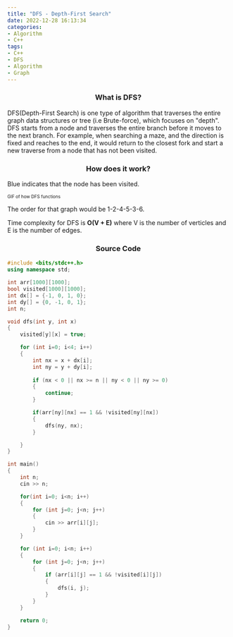 ```yaml
---
title: "DFS - Depth-First Search"
date: 2022-12-28 16:13:34
categories:
- Algorithm
- C++
tags:
- C++
- DFS
- Algorithm
- Graph
---
```


### <center>What is DFS?</center>
DFS(Depth-First Search) is one type of algorithm that traverses the entire graph data structures or tree (i.e Brute-force), which focuses on "depth". DFS starts from a node and traverses the entire branch before it moves to the next branch. For example, when searching a maze, and the direction is fixed and reaches to the end, it would return to the closest fork and start a new traverse from a node that has not been visited.
    
### <center>How does it work?</center>
Blue indicates that the node has been visited.
<!-- <img src="https://media.discordapp.net/attachments/1057833095505645569/1058068016182611988/Presentation.gif"> -->
<font size="1">GIF of how DFS functions</font>

The order for that graph would be 1-2-4-5-3-6.

Time complexity for DFS is **O(V + E)** where V is the number of verticles and E is the number of edges.

### <center>Source Code</center>

```cpp
#include <bits/stdc++.h>
using namespace std;

int arr[1000][1000];
bool visited[1000][1000];
int dx[] = {-1, 0, 1, 0};
int dy[] = {0, -1, 0, 1};
int n;

void dfs(int y, int x)
{
    visited[y][x] = true;

    for (int i=0; i<4; i++)
    {
        int nx = x + dx[i];
        int ny = y + dy[i];
        
        if (nx < 0 || nx >= n || ny < 0 || ny >= 0)
        {
            continue;
        }

        if(arr[ny][nx] == 1 && !visited[ny][nx])
        {
            dfs(ny, nx);
        }

    }
}

int main()
{
    int n;
    cin >> n;

    for(int i=0; i<n; i++)
    {
        for (int j=0; j<n; j++)
        {
            cin >> arr[i][j];
        }   
    }

    for (int i=0; i<n; i++)
    {
        for (int j=0; j<n; j++)
        {
            if (arr[i][j] == 1 && !visited[i][j])
            {
                dfs(i, j);
            }
        }
    }

    return 0;
}
```